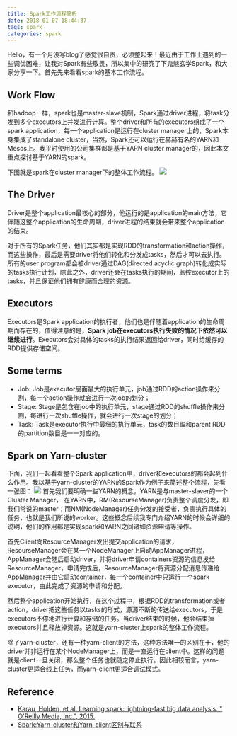 ```yaml
---
title: Spark工作流程简析
date: 2018-01-07 18:44:37
tags: spark
categories: spark
---
```

Hello，有一个月没写blog了感觉很自责，必须整起来！最近由于工作上遇到的一些调优困难，让我对Spark有些敬畏，所以集中的研究了下鬼魅玄学Spark，和大家分享一下。首先先来看看spark的基本工作流程。
<!--more-->
## Work Flow
和hadoop一样，spark也是master-slave机制，Spark通过driver进程，将task分发到多个executors上并发进行计算。整个driver和所有的executors组成了一个spark application，每一个application是运行在cluster manager上的，Spark本身集成了standalone cluster，当然，Spark还可以运行在赫赫有名的YARN和Mesos上。我平时使用的公司集群都是基于YARN cluster manager的，因此本文重点探讨基于YARN的spark。

下图就是spark在cluster manager下的整体工作流程。
![](http://otmy7guvn.bkt.clouddn.com/blog/15/15-1.png) 

## The Driver
Driver是整个application最核心的部分，他运行的是application的main方法，它伴随这整个application的生命周期，driver进程的结束就会带来整个application的结束。

对于所有的Spark任务，他们其实都是实现RDD的transformation和action操作，而这些操作，最后是需要driver将他们转化和分发成tasks，然后才可以去执行。所有的user program都会被driver通过DAG(directed acyclic graph)转化成实际的tasks执行计划，除此之外，driver还会在tasks执行的期间，监控executor上的tasks，并且保证他们拥有健康而合理的资源。

## Executors
Executors是Spark application的执行者，他们也是伴随着application的生命周期而存在的，值得注意的是，**Spark job在executors执行失败的情况下依然可以继续进行**。Executors会对具体的tasks的执行结果返回给driver，同时给缓存的RDD提供存储空间。

## Some terms
* Job: Job是executor层面最大的执行单元，job通过RDD的action操作来分割，每一个action操作就会进行一次job的划分；
* Stage: Stage是包含在job中的执行单元，stage通过RDD的shuffle操作来分割，每进行一次shuffle操作，就会进行一次stage的划分；
* Task: Task是executor执行中最细的执行单元，task的数目取和parent RDD的partition数目是一一对应的。

## Spark on Yarn-cluster
下面，我们一起看看整个Spark application中，driver和executors的都会起到什么作用。我以基于yarn-cluster的YARN的Spark作为例子来简述整个流程，先看一张图：
![](http://otmy7guvn.bkt.clouddn.com//blog/15/15-2.png) 
首先我们要明确一些YARN的概念，YARN是与master-slaver的一个Cluster Manager， 在YARN中，RM(ResourseManager)负责整个调度分发，即我们常说的master；而NM(NodeManager)任务分发的接受者，负责执行具体的任务，也就是我们所说的worker。这些概念后续我专门介绍YARN的时候会详细的说明，他们的作用都是实现spark和YARN之间诸如资源申请等操作。

首先Client向ResourceManager发出提交application的请求，ResourseManager会在某一个NodeManager上启动AppManager进程，AppManager会随后启动driver，并将driver申请containers资源的信息发给ResourceManager，申请完成后，ResourceManager将资源分配消息传递给AppManager并由它启动container，每一个container中只运行一个spark executor，由此完成了资源的申请和分配。

然后整个application开始执行，在这个过程中，根据RDD的transformation或者action，driver把这些任务以tasks的形式，源源不断的传送给executors，于是executors不停地进行计算和存储的任务。当driver结束的时候，他会结束掉executors并且释放掉资源。这就是yarn-cluster上spark的整体工作流程。

除了yarn-cluster，还有一种yarn-client的方法，这种方法唯一的区别在于，他的driver并非运行在某个NodeManager上，而是一直运行在client中。这样的问题就是client一旦关闭，那么整个任务也就随之停止执行。因此相较而言，yarn-cluster更适合线上任务，而yarn-client更适合调试模式。

## Reference
* [Karau, Holden, et al. Learning spark: lightning-fast big data analysis. " O'Reilly Media, Inc.", 2015.](http://shop.oreilly.com/product/0636920028512.do)
* [Spark:Yarn-cluster和Yarn-client区别与联系](https://www.iteblog.com/archives/1223.html)
